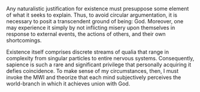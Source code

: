 Any naturalistic justification for existence must presuppose some element of what it seeks to explain. Thus, to avoid circular argumentation, it is necessary to posit a transcendent ground of being: God. Moreover, one may experience it simply by not inflicting misery upon themselves in response to external events, the actions of others, and their own shortcomings.

Existence itself comprises discrete streams of qualia that range in complexity from singular particles to entire nervous systems. Consequently, sapience is such a rare and significant privilege that personally acquiring it defies coincidence. To make sense of my circumstances, then, I must invoke the MWI and theorize that each mind subjectively perceives the world-branch in which it achieves union with God.